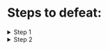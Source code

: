 # Steps to defeat:

<details>
  <summary>Step 1</summary>
  
  Replace the eval with console.log.
</details>

<details>
  <summary>Step 2</summary>
  
  Evaluate the code.
</details>